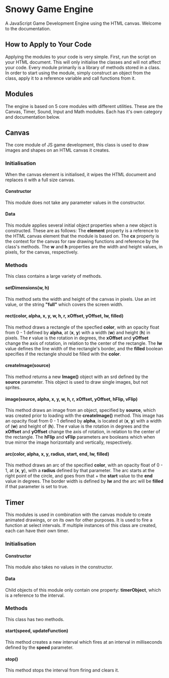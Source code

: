 # Snowy Game Engine
A JavaScript Game Development Engine using the HTML canvas. Welcome to the documentation.

## How to Apply to Your Code
Applying the modules to your code is very simple. First, run the script on your HTML document. This will only initialise the classes and will not affect your code. Every module primarily is a library of methods stored in a class. In order to start using the module, simply construct an object from the class, apply it to a reference variable and call functions from it.

## Modules
The engine is based on 5 core modules with different utilities. These are the Canvas, Timer, Sound, Input and Math modules. Each has it's own category and documentation below.

## Canvas
The core module of JS game development, this class is used to draw images and shapes on an HTML canvas it creates.

### Initialisation
When the canvas element is initialised, it wipes the HTML document and replaces it with a full size canvas.

#### Constructor
This module does not take any parameter values in the constructor.

#### Data
This module applies several initial object properties when a new object is constructed. These are as follows: The **element** property is a reference to the HTML canvas element that the module is based on. The **cx** property is the context for the canvas for raw drawing functions and reference by the class's methods. The **w** and **h** properties are the width and height values, in pixels, for the canvas, respectively.

### Methods
This class contains a large variety of methods.

#### setDimensions(w, h)
This method sets the width and height of the canvas in pixels. Use an int value, or the string **"full"** which covers the screen width.

#### rect(color, alpha, x, y, w, h, r, xOffset, yOffset, lw, filled)
This method draws a rectangle of the specfied **color**, with an opacity float from 0 - 1 defined by **alpha**, at (**x**, **y**) with a width (**w**) and height (**h**) in pixels. The **r** value is the rotation in degrees, the **xOffset** and **yOffset** change the axis of rotation, in relation to the center of the rectangle. The **lw** value defines the line width of the rectangle's border, and the **filled** boolean specifies if the rectangle should be filled with the **color**.

#### createImage(source)
This method returns a new **Image()** object with an srd defined by the **source** parameter. This object is used to draw single images, but not sprites.

#### image(source, alpha, x, y, w, h, r, xOffset, yOffset, hFlip, vFlip)
This method draws an image from an object, specified by **source**, which was created prior to loading with the **createImage()** method. This image has an opacity float from 0 - 1 defined by **alpha**, is located at (**x**, **y**) with a width of (**w**) and height of (**h**). The **r** value is the rotation in degrees and the **xOffset** and **yOffset** change the axis of rotation, in relation to the center of the rectangle. The **hFlip** and **vFlip** parameters are booleans which when true mirror the image horizontally and vertically, respectively.

#### arc(color, alpha, x, y, radius, start, end, lw, filled)
This method draws an arc of the specified **color**, with an opacity float of 0 - 1, at (**x**, **y**), with a **radius** defined by that parameter. The arc starts at the right point of the circle, and goes from that + the **start** value to the **end** value in degrees. The border width is defined by **lw** and the arc will be **filled** if that parameter is set to true.

## Timer
This modules is used in combination with the canvas module to create animated drawings, or on its own for other purposes. It is used to fire a function at select intervals. If multiple instances of this class are created, each can have their own timer.

### Initialisation

#### Constructor
This module also takes no values in the constructor.

#### Data
Child objects of this module only contain one property: **timerObject**, which is a reference to the interval.

### Methods
This class has two methods.

#### start(speed, updateFunction)
This method creates a new interval which fires at an interval in milliseconds defined by the **speed** parameter.

#### stop()
This method stops the interval from firing and clears it.
